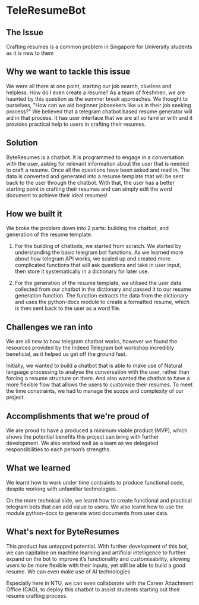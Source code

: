 # TeleResumeBot

## The Issue

Crafting resumes is a common problem in Singapore for University students as it is new to them


## Why we want to tackle this issue 
We were all there at one point, starting our job search, clueless and helpless. How do I even create a resume? As a team of freshmen, we are haunted by this question as the summer break approaches. We thought to ourselves, "How can we aid beginner jobseekers like us in their job seeking process?" We believed that a telegram chatbot based resume generator will aid in that process. It has user interface that we are all so familiar with and it provides practical help to users in crafting their resumes.

## Solution
ByteResumes is a chatbot. It is programmed to engage in a conversation with the user, asking for relevant information about the user that is needed to craft a resume. Once all the questions have been asked and read in. The data is converted and generated into a resume template that will be sent back to the user through the chatbot. With that, the user has a better starting point in crafting their resumes and can simply edit the word document to achieve their ideal resumes!

## How we built it
We broke the problem down into 2 parts: building the chatbot, and generation of the resume template.

1. For the building of chatbots, we started from scratch. We started by understanding the basic telegram bot functions. As we learned more about how telegram API works, we scaled up and created more complicated functions that will ask questions and take in user input, then store it systematically in a dictionary for later use.

2. For the generation of the resume template, we utilised the user data collected from our chatbot in the dictionary and passed it to our resume generation function. The function extracts the data from the dictionary and uses the python-docx module to create a formatted resume, which is then sent back to the user as a word file.

## Challenges we ran into
We are all new to how telegram chatbot works, however we found the resources provided by the Indeed Telegram bot workshop incredibly beneficial, as it helped us get off the ground fast.

Initially, we wanted to build a chatbot that is able to make use of Natural language processing to analyse the conversation with the user, rather than forcing a resume structure on them. And also wanted the chatbot to have a more flexible flow that allows the users to customise their resumes. To meet the time constraints, we had to manage the scope and complexity of our project.

## Accomplishments that we're proud of
We are proud to have a produced a minimum viable product (MVP), which shows the potential benefits this project can bring with further development. We also worked well as a team as we delegated responsibilities to each person’s strengths.

## What we learned
We learnt how to work under time contraints to produce functional code, despite working with unfamiliar technologies.

On the more technical side, we learnt how to create functional and practical telegram bots that can add value to users. We also learnt how to use the module python-docx to generate word documents from user data.

## What's next for ByteResumes
This product has untapped potential. With further development of this bot, we can capitalise on machine learning and artificial intelligence to further expand on the bot to improve it’s functionality and customisability, allowing users to be more flexible with their inputs, yet still be able to build a good resume. We can even make use of AI technologies

Especially here in NTU, we can even collaborate with the Career Attachment Office (CAO), to deploy this chatbot to assist students starting out their resume crafting process.
